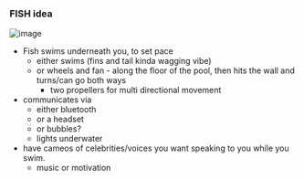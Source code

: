 ### FISH idea

![image](https://github.com/user-attachments/assets/d8a006f7-522d-468e-9426-d22ff9d27ec8)


- Fish swims underneath you, to set pace
    - either swims (fins and tail kinda wagging vibe)
    - or wheels and fan - along the floor of the pool, then hits the wall and turns/can go both ways
        - two propellers for multi directional movement
- communicates via
    - either bluetooth
    - or a headset
    - or bubbles?
    - lights underwater
- have cameos of celebrities/voices you want speaking to you while you swim.
    - music or motivation
